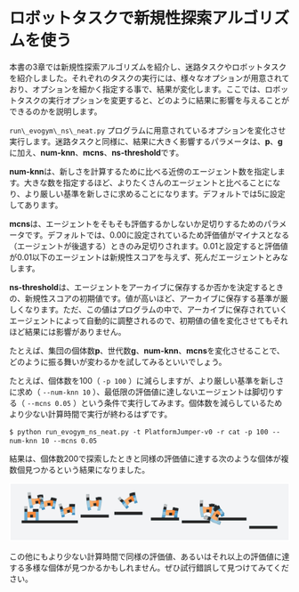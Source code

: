 # ロボットタスクで新規性探索アルゴリズムを使う

本書の3章では新規性探索アルゴリズムを紹介し、迷路タスクやロボットタスクを紹介しました。それぞれのタスクの実行には、様々なオプションが用意されており、オプションを細かく指定する事で、結果が変化します。ここでは、ロボットタスクの実行オプションを変更すると、どのように結果に影響を与えることができるのかを説明します。

 `run\_evogym\_ns\_neat.py` プログラムに用意されているオプションを変化させ実行します。迷路タスクと同様に、結果に大きく影響するパラメータは、**p**、**g**に加え、**num-knn**、**mcns**、**ns-threshold**です。

**num-knn**は、新しさを計算するために比べる近傍のエージェント数を指定します。大きな数を指定するほど、よりたくさんのエージェントと比べることになり、より厳しい基準を新しさに求めることになります。デフォルトでは5に設定してあります。

**mcns**は、エージェントをそもそも評価するかしないか足切りするためのパラメータです。デフォルトでは、0.00に設定されているため評価値がマイナスとなる（エージェントが後退する）ときのみ足切りされます。0.01と設定すると評価値が0.01以下のエージェントは新規性スコアを与えず、死んだエージェントとみなします。

**ns-threshold**は、エージェントをアーカイブに保存するか否かを決定するときの、新規性スコアの初期値です。値が高いほど、アーカイブに保存する基準が厳しくなります。ただ、この値はプログラムの中で、アーカイブに保存されていくエージェントによって自動的に調整されるので、初期値の値を変化させてもそれほど結果には影響がありません。

たとえば、集団の個体数**p**、世代数**g**、**num-knn**、**mcns**を変化させることで、どのように振る舞いが変わるかを試してみるといいでしょう。

たとえば、個体数を100（ `-p 100` ）に減らしますが、より厳しい基準を新しさに求め（ `--num-knn 10` ）、最低限の評価値に達しないエージェントは脚切りする（ `--mcns 0.05` ）という条件で実行してみます。個体数を減らしているためより少ない計算時間で実行が終わるはずです。

```
$ python run_evogym_ns_neat.py -t PlatformJumper-v0 -r cat -p 100 --num-knn 10 --mcns 0.05
```

結果は、個体数200で探索したときと同様の評価値に達する次のような個体が複数個見つかるという結果になりました。

![個体ID: 46718 , 適応度：6.582766][image-12]

この他にもより少ない計算時間で同様の評価値、あるいはそれ以上の評価値に達する多様な個体が見つかるかもしれません。ぜひ試行錯誤して見つけてみてください。

[image-12]:	https://github.com/ryokoakaike/EC_image/blob/master/img/46718.jpg?raw=true
